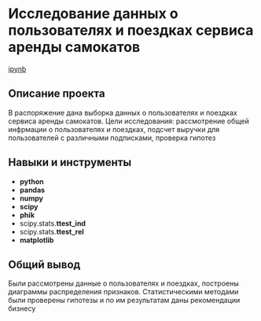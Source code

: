 # Исследование данных о пользователях и поездках сервиса аренды самокатов

[ipynb](https://github.com/aq2003/Portfolio/blob/main/Gold%20Recovery/P9_Portfolio.ipynb)

## Описание проекта

В распоряжение дана выборка данных о пользователях и поездках сервиса аренды самокатов. Цели исследования: рассмотрение общей инфрмации о пользователях и поездках, подсчет выручки для пользователей с различными подписками, проверка гипотез

## Навыки и инструменты

- **python**
- **pandas**
- **numpy**
- **scipy**
- **phik**
- scipy.stats.**ttest_ind**
- scipy.stats.**ttest_rel**
- **matplotlib**

## 

## Общий вывод

Были рассмотрены данные о пользователях и поездках, построены диаграммы распределения признаков. Статистическими методами были проверены гипотезы и по им результатам даны рекомендации бизнесу
